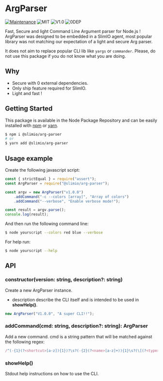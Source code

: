 # ArgParser
[![Maintenance](https://img.shields.io/badge/Maintained%3F-yes-green.svg)](https://github.com/SlimIO/is/commit-activity)
![MIT](https://img.shields.io/github/license/mashape/apistatus.svg)
![V1.0](https://img.shields.io/badge/version-0.1.0-blue.svg)
![0DEP](https://img.shields.io/badge/Dependencies-0-yellow.svg)

Fast, Secure and light Command Line Argument parser for Node.js ! ArgParser was designed to be embedded in a SlimIO agent, most popular library was not matching our expectation of a light and secure Arg parser.

It does not aim to replace popular CLI lib like `yargs` or `commander`. Please, do not use this package if you do not know what you are doing.

## Why

- Secure with 0 external dependencies.
- Only ship feature required for SlimIO.
- Light and fast !

## Getting Started

This package is available in the Node Package Repository and can be easily installed with [npm](https://docs.npmjs.com/getting-started/what-is-npm) or [yarn](https://yarnpkg.com).

```bash
$ npm i @slimio/arg-parser
# or
$ yarn add @slimio/arg-parser
```

## Usage example

Create the following javascript script:
```js
const { strictEqual } = require("assert");
const ArgParser = require("@slimio/arg-parser");

const argv = new ArgParser("v1.0.0")
    .addCommand("-c --colors [array]", "Array of colors")
    .addCommand("--verbose", "Enable verbose mode!");

const result = argv.parse();
console.log(result);
```

And then run the following command line:
```bash
$ node yourscript --colors red blue --verbose
```

For help run:
```bash
$ node yourscript --help
```

## API

### constructor(version: string, description?: string)
Create a new ArgParser instance.

- description describe the CLI itself and is intended to be used in **showHelp()**.

```js
new ArgParser("V1.0.0", "A super CLI!!");
```

### addCommand(cmd: string, description?: string): ArgParser
Add a new command. cmd is a string pattern that will be matched against the following regex:
```js
/^(-{1}(?<shortcut>[a-z]){1})?\s?(-{2}(?<name>[a-z]+)){1}\s?(\[(?<type>number|string|array)(=(?<defaultVal>.*))?\])?$/;
```

### showHelp()
Stdout help instructions on how to use the CLI.
